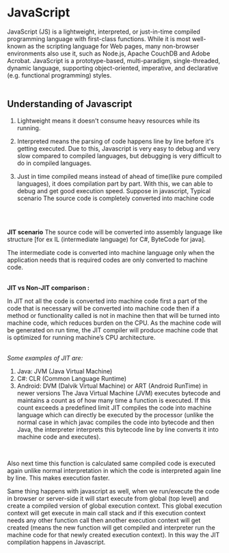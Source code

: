 # **JavaScript**
JavaScript (JS) is a lightweight, interpreted, or just-in-time compiled programming language with first-class functions. 
While it is most well-known as the scripting language for Web pages, many non-browser environments also use it,
such as Node.js, Apache CouchDB and Adobe Acrobat. JavaScript is a prototype-based, multi-paradigm, single-threaded, 
dynamic language, supporting object-oriented, imperative, and declarative (e.g. functional programming) styles.
<br/>
<br/>

## Understanding of Javascript

1. Lightweight means it doesn't consume heavy resources while its running.

2. Interpreted means the parsing of code happens line by line before it's getting executed. Due to this, Javascript is very easy to debug
and very slow compared to compiled languages, but debugging is very difficult to do in compiled languages.

3. Just in time compiled means instead of ahead of time(like pure compiled languages), it does compilation part by part. With this, we
can able to debug and get good execution speed.
Suppose in javascript,  Typical scenario
The source code is completely converted into machine code

<br/>
<br/>

**JIT scenario**
The source code will be converted into assembly language like structure [for ex IL (intermediate language) for C#, ByteCode for java].

The intermediate code is converted into machine language only when the application needs that is required codes are only converted to machine code.
<br/>
<br/>

**JIT vs Non-JIT comparison :**

In JIT not all the code is converted into machine code first a part of the code that is necessary will be converted into machine code then if a method or functionality called is not in machine then that will be turned into machine code, which reduces burden on the CPU. As the machine code will be generated on run time, the JIT compiler will produce machine code that 
is optimized for running machine’s CPU architecture.
<br/>
<br/>

*Some examples of JIT are:*

1. Java: JVM (Java Virtual Machine)
2. C#: CLR (Common Language Runtime)
3. Android: DVM (Dalvik Virtual Machine) or ART (Android RunTime) in newer versions
The Java Virtual Machine (JVM) executes bytecode and maintains a count as of how many time a function is executed. If this count exceeds a predefined limit JIT compiles the code into machine language which can directly be executed by the processor (unlike the normal case in which javac compiles the code into bytecode and then Java, the interpreter interprets this bytecode line by line converts it into machine code and executes).
<br/>

Also next time this function is calculated same compiled code is executed again unlike normal interpretation in which the code is interpreted again line by line. This makes execution faster.

Same thing happens with javascript as well, when we run/execute the code in browser or server-side it will start execute from global (top level) and create a compiled version of global execution context. This global execution context will get execute in main call stack and if this execution context needs any other function call then another execution context will get created (means the new function will get compiled and interpreter run the machine code for that newly created execution context). In this way the JIT compilation happens in Javascript.
